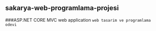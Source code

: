 ## sakarya-web-programlama-projesi
###ASP.NET CORE MVC web application 
`web tasarim ve programlama odevi`
